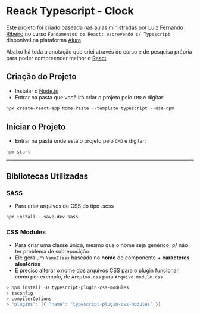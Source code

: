 # Reack Typescript - Clock

Este projeto foi criado baseada nas aulas ministradas por [Luiz Fernando Ribeiro](https://github.com/lfrprazeres) no curso `Fundamentos de React: escrevendo c/ Typescript` disponível na plataforma [Alura](alura.com.br)

Abaixo há toda a anotação que criei através do curso e de pesquisa própria para poder compreender melhor o [React](https://pt-br.reactjs.org) 

## Criação do Projeto

- Instalar o [Node.js](https://nodejs.org/en/)
- Entrar na pasta que você irá criar o projeto pelo `CMD` e digitar:
```javascript
npx create-react-app Nome-Pasta --template typescript --use-npm
```

## Iniciar o Projeto

- Entrar na pasta onde está o projeto pelo `CMD` e digitar:
```javascript
npm start
```

----------------------

## Bibliotecas Utilizadas

### SASS 
- Para criar arquivos de CSS do tipo .scss
```javascript
npm install --save-dev sass
```


### CSS Modules 
- Para criar uma classe única, mesmo que o nome seja genérico, p/ não ter problema de sobreposição
- Ele gera um `NameClass` baseado no **nome** do componente + **caracteres aleatórios**
- É preciso alterar o nome dos arquivos CSS para o plugin funcionar, como por exemplo, de `Arquivo.css` para `Arquivo.module.css`
```javascript
> npm install -D typescript-plugin-css-modules
> tsconfig 
> compilerOptions
> "plugins": [{ "name": "typescript-plugin-css-modules" }]
```
